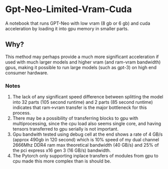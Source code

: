 # Gpt-Neo-Limited-Vram-Cuda
 A notebook that runs GPT-Neo with low vram (8 gb or 6 gb) and cuda acceleration by loading it into gpu memory in smaller parts.<br>
## Why?
This method may perhaps provide a much more significant acceleration if used with much larger models and higher vram (and ram-vram bandwidth) gpus, making it possible to run large models (such as gpt-3) on high end consumer hardware.
### Notes
1. The lack of any significant speed difference between splitting the model into 32 parts (105 second runtime) and 2 parts (85 second runtime) indicates that ram->vram transfer is the major bottleneck for this process. <br> 
2. There may be a possibility of transferring blocks to gpu with multiprocessing, since the cpu load also seems single core, and having tensors transferred to gpu serially is not important. <br>
3. Gpu bandwith tested using debug cell at the end shows a rate of 4 GB/s (approx 490gb in 120 second) which is 10% speed of my dual channel 2666Mhz DDR4 ram max theoretical bandwidth (40 GB/s) and 25% of the pci express x16 gen 3 (16 GB/s) bandwidth.<br>
4. The Pytorch only supporting inplace transfers of modules from gpu to cpu made this more complex than is should be.
